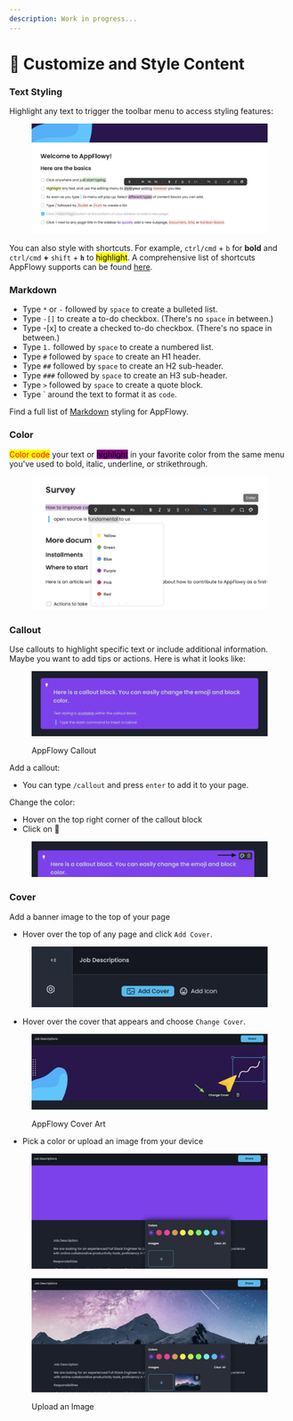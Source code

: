 ```yaml
---
description: Work in progress...
---
```


# 🎨 Customize and Style Content

### Text Styling

Highlight any text to trigger the toolbar menu to access styling features:

<figure><img src="../.gitbook/assets/image (7) (1) (1).png" alt=""><figcaption></figcaption></figure>

You can also style with shortcuts. For example, `ctrl/cmd` + `b` for **bold** and `ctrl/cmd` **+** `shift` + **`h`** to <mark style="background-color:yellow;">highlight</mark>. A comprehensive list of shortcuts AppFlowy supports can be found [here](shortcuts.md).



### Markdown

* Type `*` or `-` followed by `space` to create a bulleted list.
* Type `-[]` to create a to-do checkbox. (There's no `space` in between.)
* Type -\[x] to create a checked to-do checkbox. (There's no space in between.)
* Type `1.` followed by `space` to create a numbered list.
* Type `#` followed by `space` to create an H1 header.
* Type `##` followed by `space` to create an H2 sub-header.
* Type `###` followed by `space` to create an H3 sub-header.
* Type `>` followed by `space` to create a quote block.
* Type \` around the text to format it as `code`.

Find a full list of [Markdown](customize-and-style-content.md#markdown) styling for AppFlowy.



### Color

<mark style="color:red;">Color code</mark> your text or <mark style="background-color:purple;">highlight</mark> in your favorite color from the same menu you've used to bold, italic, underline, or strikethrough.

<figure><img src="../.gitbook/assets/image (2) (1) (1) (1).png" alt=""><figcaption></figcaption></figure>

### Callout

Use callouts to highlight specific text or include additional information. Maybe you want to add tips or actions. Here is what it looks like:

<figure><img src="../.gitbook/assets/image (2) (1) (1).png" alt=""><figcaption><p>AppFlowy Callout</p></figcaption></figure>

Add a callout:

* You can type `/callout` and press `enter` to add it to your page.

Change the color:

* Hover on the top right corner of the callout block
* Click on 🎨

<figure><img src="../.gitbook/assets/image (5) (1).png" alt=""><figcaption></figcaption></figure>

### Cover

Add a banner image to the top of your page

* Hover over the top of any page and click `Add Cover`.

<figure><img src="../.gitbook/assets/image (10) (1).png" alt=""><figcaption></figcaption></figure>

* Hover over the cover that appears and choose `Change Cover`.

<figure><img src="../.gitbook/assets/image (9) (1).png" alt=""><figcaption><p>AppFlowy Cover Art</p></figcaption></figure>

* Pick a color or upload an image from your device&#x20;

<figure><img src="../.gitbook/assets/image (11) (1).png" alt=""><figcaption></figcaption></figure>

<figure><img src="../.gitbook/assets/image (8) (1) (1).png" alt=""><figcaption><p>Upload an Image </p></figcaption></figure>
